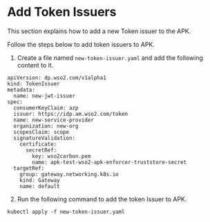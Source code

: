 # Add Token Issuers

This section explains how to add a new Token issuer to the APK.

Follow the steps below to add token issuers to APK.

1. Create a file named `new-token-issuer.yaml` and add the following content to it.

```
apiVersion: dp.wso2.com/v1alpha1
kind: TokenIssuer
metadata:
  name: new-jwt-issuer
spec:
  consumerKeyClaim: azp
  issuer: https://idp.am.wso2.com/token
  name: new-service-provider
  organization: new-org
  scopesClaim: scope
  signatureValidation:
    certificate:
      secretRef:
        key: wso2carbon.pem
        name: apk-test-wso2-apk-enforcer-truststore-secret
  targetRef:
    group: gateway.networking.k8s.io
    kind: Gateway
    name: default
```

2. Run the following command to add the token Issuer to APK.

```
kubectl apply -f new-token-issuer.yaml
```